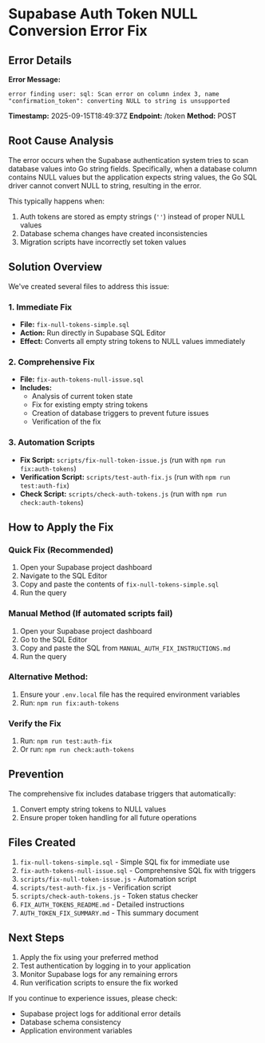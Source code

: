 # Supabase Auth Token NULL Conversion Error Fix

## Error Details

**Error Message:**

```
error finding user: sql: Scan error on column index 3, name "confirmation_token": converting NULL to string is unsupported
```

**Timestamp:** 2025-09-15T18:49:37Z
**Endpoint:** /token
**Method:** POST

## Root Cause Analysis

The error occurs when the Supabase authentication system tries to scan database values into Go string fields. Specifically, when a database column contains NULL values but the application expects string values, the Go SQL driver cannot convert NULL to string, resulting in the error.

This typically happens when:

1. Auth tokens are stored as empty strings (`''`) instead of proper NULL values
2. Database schema changes have created inconsistencies
3. Migration scripts have incorrectly set token values

## Solution Overview

We've created several files to address this issue:

### 1. Immediate Fix

- **File:** `fix-null-tokens-simple.sql`
- **Action:** Run directly in Supabase SQL Editor
- **Effect:** Converts all empty string tokens to NULL values immediately

### 2. Comprehensive Fix

- **File:** `fix-auth-tokens-null-issue.sql`
- **Includes:**
  - Analysis of current token state
  - Fix for existing empty string tokens
  - Creation of database triggers to prevent future issues
  - Verification of the fix

### 3. Automation Scripts

- **Fix Script:** `scripts/fix-null-token-issue.js` (run with `npm run fix:auth-tokens`)
- **Verification Script:** `scripts/test-auth-fix.js` (run with `npm run test:auth-fix`)
- **Check Script:** `scripts/check-auth-tokens.js` (run with `npm run check:auth-tokens`)

## How to Apply the Fix

### Quick Fix (Recommended)

1. Open your Supabase project dashboard
2. Navigate to the SQL Editor
3. Copy and paste the contents of `fix-null-tokens-simple.sql`
4. Run the query

### Manual Method (If automated scripts fail)

1. Open your Supabase project dashboard
2. Go to the SQL Editor
3. Copy and paste the SQL from `MANUAL_AUTH_FIX_INSTRUCTIONS.md`
4. Run the query

### Alternative Method:

1. Ensure your `.env.local` file has the required environment variables
2. Run: `npm run fix:auth-tokens`

### Verify the Fix

1. Run: `npm run test:auth-fix`
2. Or run: `npm run check:auth-tokens`

## Prevention

The comprehensive fix includes database triggers that automatically:

1. Convert empty string tokens to NULL values
2. Ensure proper token handling for all future operations

## Files Created

1. `fix-null-tokens-simple.sql` - Simple SQL fix for immediate use
2. `fix-auth-tokens-null-issue.sql` - Comprehensive SQL fix with triggers
3. `scripts/fix-null-token-issue.js` - Automation script
4. `scripts/test-auth-fix.js` - Verification script
5. `scripts/check-auth-tokens.js` - Token status checker
6. `FIX_AUTH_TOKENS_README.md` - Detailed instructions
7. `AUTH_TOKEN_FIX_SUMMARY.md` - This summary document

## Next Steps

1. Apply the fix using your preferred method
2. Test authentication by logging in to your application
3. Monitor Supabase logs for any remaining errors
4. Run verification scripts to ensure the fix worked

If you continue to experience issues, please check:

- Supabase project logs for additional error details
- Database schema consistency
- Application environment variables
